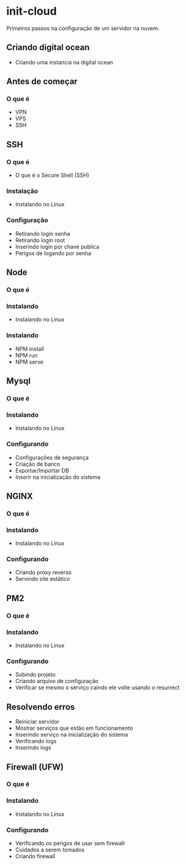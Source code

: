 # init-cloud
Primeiros passos na configuração de um servidor na nuvem.

## Criando digital ocean
- Criando uma instancia na digital ocean

## Antes de começar
### O que é
- VPN
- VPS
- SSH

## SSH
### O que é
- O que é o Secure Shell (SSH)

### Instalação
- Instalando no Linux

### Configuração
- Retirando login senha
- Retirando login root
- Inserindo login por chave publica
- Perigos de logando por senha

## Node
### O que é
### Instalando
- Instalando no Linux

### Instalando
- NPM install
- NPM run
- NPM serve

## Mysql
### O que é
### Instalando
- Instalando no Linux

### Configurando
- Configurações de segurança
- Criação de banco
- Exportar/Importar DB
- Inserir na inicialização do sistema


## NGINX
### O que é
### Instalando
- Instalando no Linux

### Configurando
- Criando proxy reverso
- Servindo site estático



## PM2
### O que é
### Instalando
- Instalando no Linux

### Configurando
- Subindo projeto
- Criando arquivo de configuração
- Verificar se mesmo o serviço caindo ele volte usando o resurrect

## Resolvendo erros
- Reiniciar servidor
- Mostrar serviços que estão em funcionamento
- Inserindo serviço na inicialização do sistema
- Verificando logs
- Inserindo logs

## Firewall (UFW)

### O que é

### Instalando
- Instalando no Linux

### Configurando
- Verificando os perigos de usar sem firewall
- Cuidados a serem tomados
- Criando firewall
